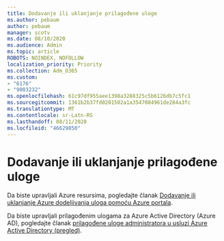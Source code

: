 ```yaml
---
title: Dodavanje ili uklanjanje prilagođene uloge
ms.author: pebaum
author: pebaum
manager: scotv
ms.date: 08/10/2020
ms.audience: Admin
ms.topic: article
ROBOTS: NOINDEX, NOFOLLOW
localization_priority: Priority
ms.collection: Adm_O365
ms.custom:
- "6176"
- "9003232"
ms.openlocfilehash: 61c97df955aee1398a3288325c5b6126db7c5fc1
ms.sourcegitcommit: 1361b2b37fd0201502a1a3547084961de284a3fc
ms.translationtype: MT
ms.contentlocale: sr-Latn-RS
ms.lasthandoff: 08/11/2020
ms.locfileid: "46629850"
---
```

# <a name="add-or-remove-a-custom-role"></a>Dodavanje ili uklanjanje prilagođene uloge

Da biste upravljali Azure resursima, pogledajte članak [Dodavanje ili uklanjanje Azure dodeljivanja uloga pomoću Azure portala](https://docs.microsoft.com/azure/role-based-access-control/role-assignments-portal).

Da biste upravljali prilagođenim ulogama za Azure Active Directory (Azure AD), pogledajte članak [prilagođene uloge administratora u usluzi Azure Active Directory (pregled)](https://docs.microsoft.com/azure/active-directory/users-groups-roles/roles-custom-overview).